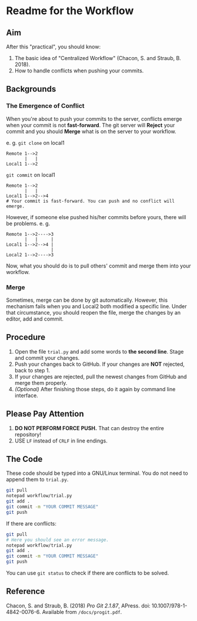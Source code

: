 # Readme for the Workflow

## Aim

After this "practical", you should know:

1. The basic idea of "Centralized Workflow" (Chacon, S. and Straub, B. 2018).
2. How to handle conflicts when pushing your commits.

## Backgrounds

### The Emergence of Conflict

When you're about to push your commits to the server, conflicts emerge when your commit is not **fast-forward**. The git server will **Reject** your commit and you should **Merge** what is on the server to your workflow.

e. g. `git clone` on local1

```
Remote 1-->2
       |   |
Local1 1-->2
```

`git commit` on local1

```
Remote 1-->2
       |   |
Local1 1-->2-->4
# Your commit is fast-forward. You can push and no conflict will emerge.
```

However, if someone else pushed his/her commits before yours, there will be problems. e. g.

```
Remote 1-->2---->3
       |   |     |
Local1 1-->2-->4 |
                 |
Local2 1-->2---->3
```

Now, what you should do is to pull others' commit and merge them into your workflow.

### Merge

Sometimes, merge can be done by git automatically. However, this mechanism fails when you and Local2 both modified a specific line. Under that circumstance, you should reopen the file, merge the changes by an editor, add and commit.

## Procedure

1. Open the file `trial.py` and add some words to **the second line**. Stage and commit your changes.
2. Push your changes back to GitHub. If your changes are **NOT** rejected, back to step 1.
3. If your changes are rejected, pull the newest changes from GitHub and merge them properly.
4. *(Optional)* After finishing those steps, do it again by command line interface.

## Please Pay Attention

1. **DO NOT PERFORM FORCE PUSH.** That can destroy the entire repository!
2. USE `LF` instead of `CRLF` in line endings.

## The Code

These code should be typed into a GNU/Linux terminal. You do not need to append them to `trial.py`.

````bash
git pull
notepad workflow/trial.py
git add .
git commit -m "YOUR COMMIT MESSAGE"
git push
````

If there are conflicts:

````bash
git pull
# Here you should see an error message.
notepad workflow/trial.py
git add .
git commit -m "YOUR COMMIT MESSAGE"
git push
````

You can use `git status` to check if there are conflicts to be solved.

## Reference

Chacon, S. and Straub, B. (2018) *Pro Git 2.1.87*, APress. doi: 10.1007/978-1-4842-0076-6. Available from `/docs/progit.pdf`.